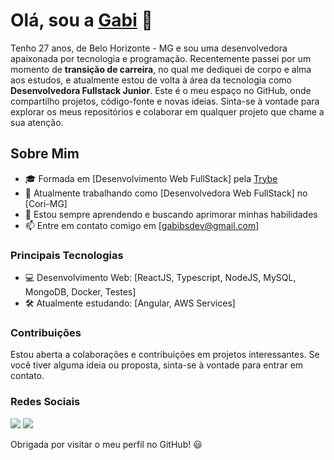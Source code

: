 # Olá, sou a [Gabi](https://www.linkedin.com/in/gabibsgabibs/) 👋

Tenho 27 anos, de Belo Horizonte - MG e sou uma desenvolvedora apaixonada por tecnologia e programação. Recentemente passei por um momento de **transição de carreira**, no qual me dediquei de corpo e alma aos estudos, e atualmente estou de volta à área da tecnologia como **Desenvolvedora Fullstack Junior**. Este é o meu espaço no GitHub, onde compartilho projetos, código-fonte e novas ideias. Sinta-se à vontade para explorar os meus repositórios e colaborar em qualquer projeto que chame a sua atenção.

## Sobre Mim
- 🎓 Formada em [Desenvolvimento Web FullStack] pela [Trybe](https://www.betrybe.com/)
- 💼 Atualmente trabalhando como [Desenvolvedora Web FullStack] no [Cori-MG]
- 🌱 Estou sempre aprendendo e buscando aprimorar minhas habilidades
- 📫 Entre em contato comigo em [gabibsdev@gmail.com]

### Principais Tecnologias
- 💻 Desenvolvimento Web: [ReactJS, Typescript, NodeJS, MySQL, MongoDB, Docker, Testes]
- 🛠️ Atualmente estudando: [Angular, AWS Services]

### Contribuições
Estou aberta a colaborações e contribuições em projetos interessantes. Se você tiver alguma ideia ou proposta, sinta-se à vontade para entrar em contato.

### Redes Sociais
  <a href="https://www.linkedin.com/in/gabibsgabibs/" target="_blank"><img src="https://img.shields.io/badge/-LinkedIn-%230077B5?style=for-the-badge&logo=linkedin&logoColor=white" target="_blank"></a> 
  <a href="https://instagram.com/gabibsgabibs/" target="_blank"><img src="https://img.shields.io/badge/-Instagram-%23E4405F?style=for-the-badge&logo=instagram&logoColor=white" target="_blank"></a> 

Obrigada por visitar o meu perfil no GitHub! 😃
